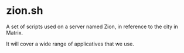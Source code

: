 # zion.sh

A set of scripts used on a server named Zion, in reference to the city in Matrix.

It will cover a wide range of applicatives that we use.
